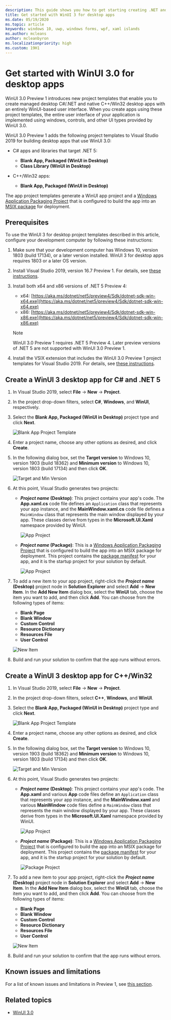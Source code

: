 ```yaml
---
description: This guide shows you how to get starting creating .NET and C++/Win32 desktop apps with a WinUI 3 UI.
title: Get started with WinUI 3 for desktop apps
ms.date: 05/19/2020
ms.topic: article
keywords: windows 10, uwp, windows forms, wpf, xaml islands
ms.author: mcleans
author: mcleanbyron
ms.localizationpriority: high
ms.custom: 19H1
---
```


# Get started with WinUI 3.0 for desktop apps

WinUI 3.0 Preview 1 introduces new project templates that enable you to create managed desktop C#/.NET and native C++/Win32 desktop apps with an entirely WinUI-based user interface. When you create apps using these project templates, the entire user interface of your application is implemented using windows, controls, and other UI types provided by WinUI 3.0.

WinUI 3.0 Preview 1 adds the following project templates to Visual Studio 2019 for building desktop apps that use WinUI 3.0:

* C# apps and libraries that target .NET 5:
  * **Blank App, Packaged (WinUI in Desktop)**
  * **Class Library (WinUI in Desktop)**

* C++/Win32 apps:
  * **Blank App, Packaged (WinUI in Desktop)**

The app project templates generate a WinUI app project and a [Windows Application Packaging Project](https://docs.microsoft.com/windows/msix/desktop/desktop-to-uwp-packaging-dot-net) that is configured to build the app into an [MSIX package](https://docs.microsoft.com/windows/msix/overview) for deployment.

## Prerequisites

To use the WinUI 3 for desktop project templates described in this article, configure your development computer by following these instructions:

1. Make sure that your development computer has Windows 10, version 1803 (build 17134), or a later version installed. WinUI 3 for desktop apps requires 1803 or a later OS version.

2. Install Visual Studio 2019, version 16.7 Preview 1. For details, see [these instructions](index.md#configure-your-dev-environment).

3. Install both x64 and x86 versions of .NET 5 Preview 4:
    * x64: [https://aka.ms/dotnet/net5/preview4/Sdk/dotnet-sdk-win-x64.exe](https://aka.ms/dotnet/net5/preview4/Sdk/dotnet-sdk-win-x64.exe)
    * x86: [https://aka.ms/dotnet/net5/preview4/Sdk/dotnet-sdk-win-x86.exe](https://aka.ms/dotnet/net5/preview4/Sdk/dotnet-sdk-win-x86.exe)

    > [!NOTE]
    > WinUI 3.0 Preview 1 requires .NET 5 Preview 4. Later preview versions of .NET 5 are not supported with WinUI 3.0 Preview 1.

4. Install the VSIX extension that includes the WinUI 3.0 Preview 1 project templates for Visual Studio 2019. For details, see [these instructions](index.md#visual-studio-project-templates).

## Create a WinUI 3 desktop app for C# and .NET 5

1. In Visual Studio 2019, select **File** -> **New** -> **Project**.

2. In the project drop-down filters, select **C#**, **Windows**, and **WinUI**, respectively.

3. Select the **Blank App, Packaged (WinUI in Desktop)** project type and click **Next**.

    ![Blank App Project Template](images/WinUI-csharp-newproject.png)

4. Enter a project name, choose any other options as desired, and click **Create**.

5. In the following dialog box, set the **Target version** to Windows 10, version 1903 (build 18362) and **Minimum version** to Windows 10, version 1803 (build 17134) and then click **OK**.

    ![Target and Min Version](images/WinUI-min-target-version.png)

6. At this point, Visual Studio generates two projects:

    * ***Project name* (Desktop)**: This project contains your app's code. The **App.xaml.cs** code file defines an `Application` class that represents your app instance, and the **MainWindow.xaml.cs** code file defines a `MainWindow` class that represents the main window displayed by your app. These classes derive from types in the **Microsoft.UI.Xaml** namespace provided by WinUI.

        ![App Project](images/WinUI-csharp-appproject.png)

    * ***Project name* (Package)**: This is a [Windows Application Packaging Project](https://docs.microsoft.com/windows/msix/desktop/desktop-to-uwp-packaging-dot-net) that is configured to build the app into an MSIX package for deployment. This project contains the [package manifest](https://docs.microsoft.com/uwp/schemas/appxpackage/uapmanifestschema/schema-root) for your app, and it is the startup project for your solution by default.

        ![App Project](images/WinUI-csharp-packageproject.png)

7. To add a new item to your app project, right-click the ***Project name* (Desktop)** project node in **Solution Explorer** and select **Add** -> **New Item**. In the **Add New Item** dialog box, select the **WinUI** tab, choose the item you want to add, and then click **Add**. You can choose from the following types of items:

    * **Blank Page**
    * **Blank Window**
    * **Custom Control**
    * **Resource Dictionary**
    * **Resources File**
    * **User Control**

    ![New Item](images/WinUI-csharp-newitem.png)

8. Build and run your solution to confirm that the app runs without errors.

## Create a WinUI 3 desktop app for C++/Win32

1. In Visual Studio 2019, select **File** -> **New** -> **Project**.

2. In the project drop-down filters, select **C++**, **Windows**, and **WinUI**.

3. Select the **Blank App, Packaged (WinUI in Desktop)** project type and click **Next**.

    ![Blank App Project Template](images/WinUI-cpp-newproject.png)

4. Enter a project name, choose any other options as desired, and click **Create**.

5. In the following dialog box, set the **Target version** to Windows 10, version 1903 (build 18362) and **Minimum version** to Windows 10, version 1803 (build 17134) and then click **OK**.

    ![Target and Min Version](images/WinUI-min-target-version.png)

6. At this point, Visual Studio generates two projects:

    * ***Project name* (Desktop)**: This project contains your app's code. The **App.xaml** and various **App** code files define an `Application` class that represents your app instance, and the **MainWindow.xaml** and various **MainWindow** code files define a `MainWindow` class that represents the main window displayed by your app. These classes derive from types in the **Microsoft.UI.Xaml** namespace provided by WinUI.

        ![App Project](images/WinUI-cpp-appproject.png)

    * ***Project name* (Package)**: This is a [Windows Application Packaging Project](https://docs.microsoft.com/windows/msix/desktop/desktop-to-uwp-packaging-dot-net) that is configured to build the app into an MSIX package for deployment. This project contains the [package manifest](https://docs.microsoft.com/uwp/schemas/appxpackage/uapmanifestschema/schema-root) for your app, and it is the startup project for your solution by default.

        ![Package Project](images/WinUI-cpp-packageproject.png)

7. To add a new item to your app project, right-click the ***Project name* (Desktop)** project node in **Solution Explorer** and select **Add** -> **New Item**. In the **Add New Item** dialog box, select the **WinUI** tab, choose the item you want to add, and then click **Add**. You can choose from the following types of items:

    * **Blank Page**
    * **Blank Window**
    * **Custom Control**
    * **Resource Dictionary**
    * **Resources File**
    * **User Control**

    ![New Item](images/WinUI-cpp-newitem.png)

8. Build and run your solution to confirm that the app runs without errors.

## Known issues and limitations

For a list of known issues and limitations in Preview 1, see [this section](index.md#preview-1-limitations-and-known-issues).

## Related topics

* [WinUI 3.0](index.md)
